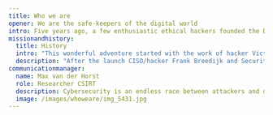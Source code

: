 ```yaml
---
title: Who we are
opener: We are the safe-keepers of the digital world
intro: Five years ago, a few enthusiastic ethical hackers founded the Dutch Institute of Vulnerability Disclosure (DIVD) to make the digital world safer. Today, our team has grown to over 130 dedicated and skilled individuals, all working together towards the same mission.
missionandhistory:
  title: History
  intro: "This wonderful adventure started with the work of hacker Victor Gevers, who was already scanning and notifying the whole world for 20 years. Together with Parliamentarian cybermum Astrid Oosenbrug, writer/researcher and talk show host Chris van ‘t Hof, he registered Dutch Institute of Vulnerability Disclosure (DIVD) as a foundation on 26 September 2019. After the launch CISO/hacker Frank Breedijk and Security Analyst Lennaert Oudshoorn joined and started the first case in January 2020: Citrix, notifying 546 potential victims in the Netherlands."
  description: "After the launch CISO/hacker Frank Breedijk and Security Analyst Lennaert Oudshoorn joined and started the first case in January 2020: Citrix, notifying 546 potential victims in the Netherlands. After this first media exposure many hackers and partners joined. Together they drew up a Code of Conduct to comply with the rules of vulnerability disclosure. In that year, 13 more cases followed, notifying 58K potential victims worldwide."
communicationmanager:
  name: Max van der Horst
  role: Researcher CSIRT
  description: Cybersecurity is an endless race between attackers and defenders. This endlessness can work tiring for a lot of people in the industry. What makes DIVD amazing is the fact that we are in between these attackers and defenders. We attempt to take away attackers' weapons as quickly as possible by making people aware of these weapons. That has a lot of impact! I came to participate in the perpetual defender's puzzle and stayed for the way we assist organizations by spreading puzzle pieces across the entire globe.
  image: /images/whoweare/img_5431.jpg
---
```

